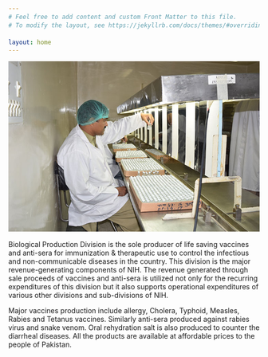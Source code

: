 ```yaml
---
# Feel free to add content and custom Front Matter to this file.
# To modify the layout, see https://jekyllrb.com/docs/themes/#overriding-theme-defaults

layout: home
---
```


![Vaccines manufacturing](/assets/images/8.jpg "Vaccines manufacturing")

Biological Production Division is the sole producer of life saving vaccines and anti-sera for immunization & therapeutic use to control the infectious and non-communicable diseases in the country.
This division is the major revenue-generating components of NIH. The revenue generated through sale proceeds of vaccines and anti-sera is utilized not only for the recurring expenditures of this division but it also supports operational expenditures of various other divisions and sub-divisions of NIH.

Major vaccines production include allergy, Cholera, Typhoid, Measles, Rabies and Tetanus vaccines. Similarly anti-sera produced against rabies virus and snake venom. Oral rehydration salt is also produced to counter the diarrheal diseases. All the products are available at affordable prices to the people of Pakistan.
